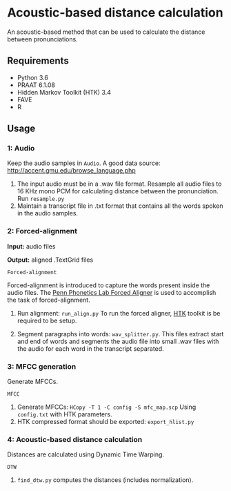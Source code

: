 # Acoustic-based distance calculation

An acoustic-based method that can be used to calculate the distance between pronunciations.

## Requirements
 - Python 3.6
 - PRAAT 6.1.08
 - Hidden Markov Toolkit (HTK) 3.4
 - FAVE
 - R





## Usage

### 1: Audio
Keep the audio samples in `Audio`. A good data source: http://accent.gmu.edu/browse_language.php

1. The input audio must be in a .wav file format. Resample all audio files to 16 KHz mono PCM for calculating distance between the pronunciation. Run `resample.py`
2. Maintain a transcript file in .txt format that contains all the words spoken in the audio samples.

### 2: Forced-alignment
**Input:** audio files

**Output:** aligned .TextGrid files

    Forced-alignment

Forced-alignment is introduced to capture the words present inside the audio files.
The [Penn Phonetics Lab Forced Aligner](https://babel.ling.upenn.edu/phonetics/old_website_2015/p2fa/index.html) is used to accomplish the task of forced-alignment.

1. Run alignment: `run_align.py`
To run the forced aligner, [HTK](https://htk.eng.cam.ac.uk/) toolkit is be required to be setup. 

2. Segment paragraphs into words: `wav_splitter.py`. This files extract start and end of words and segments the audio file into small .wav files with the audio for each word in the transcript separated.

### 3: MFCC generation
Generate MFCCs.

    MFCC

1. Generate MFCCs: `HCopy -T 1 -C config -S mfc_map.scp` Using `config.txt` with HTK parameters. 
2. HTK compressed format should be exported: `export_hlist.py`


### 4: Acoustic-based distance calculation
Distances are calculated using Dynamic Time Warping.

    DTW

1. `find_dtw.py` computes the distances (includes normalization).
